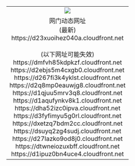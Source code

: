 ﻿<table>
  <tr></tr>
  <tr><td colspan=2 align=center><img src="https://d23xuoihez040a.cloudfront.net/Up/oGate.jpg" /></td></tr>
  <tr><td colspan=2 align=center>网门动态网址<br/>(最新)
<br>https://d23xuoihez040a.cloudfront.net
<br/><br/>(以下网址可能失效)
<br>https://dmfvh85kdpkzf.cloudfront.net
<br>https://d2ebjs5m4cxgb0.cloudfront.net
<br>https://d267fi3k4yklst.cloudfront.net
<br>https://d2q8mp0eauwjg8.cloudfront.net
<br>https://d1qjuu5mrv3q8.cloudfront.net
<br>https://d1aqufynkv8k1.cloudfront.net
<br>https://dha52izc0ipva.cloudfront.net
<br>https://d3fyfimyu5g0rl.cloudfront.net
<br>https://dxetzq7bdm2cc.cloudfront.net
<br>https://dsuyq2zg4sudj.cloudfront.net
<br>https://d27lazko9od8j0.cloudfront.net
<br>https://dtwneiozuxbff.cloudfront.net
<br>https://d1ipuz0bn4uce4.cloudfront.net
    </td>
  </tr>
</table>
